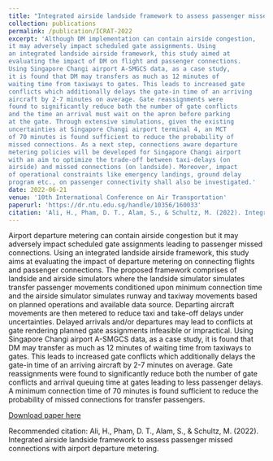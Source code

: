 ```yaml
---
title: "Integrated airside landside framework to assess passenger missed connections with airport departure metering"
collection: publications
permalink: /publication/ICRAT-2022
excerpt: 'Although DM implementation can contain airside congestion,
it may adversely impact scheduled gate assignments. Using
an integrated landside airside framework, this study aimed at
evaluating the impact of DM on flight and passenger connections.
Using Singapore Changi airport A-SMGCS data, as a case study,
it is found that DM may transfers as much as 12 minutes of
waiting time from taxiways to gates. This leads to increased gate
conflicts which additionally delays the gate-in time of an arriving
aircraft by 2-7 minutes on average. Gate reassignments were
found to significantly reduce both the number of gate conflicts
and the time an arrival must wait on the apron before parking
at the gate. Through extensive simulations, given the existing
uncertainties at Singapore Changi airport terminal 4, an MCT
of 70 minutes is found sufficient to reduce the probability of
missed connections. As a next step, connections aware departure
metering policies will be developed for Singapore Changi airport
with an aim to optimize the trade-off between taxi-delays (on
airside) and missed connections (on landside). Moreover, impact
of operational constraints like emergency landings, ground delay
program etc., on passenger connectivity shall also be investigated.'
date: 2022-06-21
venue: '10th International Conference on Air Transportation'
paperurl: 'https://dr.ntu.edu.sg/handle/10356/160033'
citation: 'Ali, H., Pham, D. T., Alam, S., & Schultz, M. (2022). Integrated airside landside framework to assess passenger missed connections with airport departure metering.'
---
```

Airport departure metering can contain airside congestion but it may adversely impact scheduled gate assignments leading to passenger missed connections. Using an integrated landside airside framework, this study aims at evaluating the impact of departure metering on connecting flights and passenger connections. The proposed framework comprises of landside and airside simulators where the landside simulator simulates transfer passenger movements conditioned upon minimum connection time and the airside simulator simulates runway and taxiway movements based on planned operations and available data source. Departing aircraft movements are then metered to reduce taxi and take-off delays under uncertainties. Delayed arrivals and/or departures may lead to conflicts at gate rendering planned gate assignments infeasible or impractical. Using Singapore Changi airport A-SMGCS data, as a case study, it is found that DM may transfer as much as 12 minutes of waiting time from taxiways to gates. This leads to increased gate conflicts which additionally delays the gate-in time of an arriving aircraft by 2-7 minutes on average. Gate reassignments were found to significantly reduce both the number of gate conflicts and arrival queuing time at gates leading to less passenger delays. A minimum connection time of 70 minutes is found sufficient to reduce the probability of missed connections for transfer passengers.

[Download paper here](https://dr.ntu.edu.sg/handle/10356/160033)

Recommended citation: Ali, H., Pham, D. T., Alam, S., & Schultz, M. (2022). Integrated airside landside framework to assess passenger missed connections with airport departure metering.